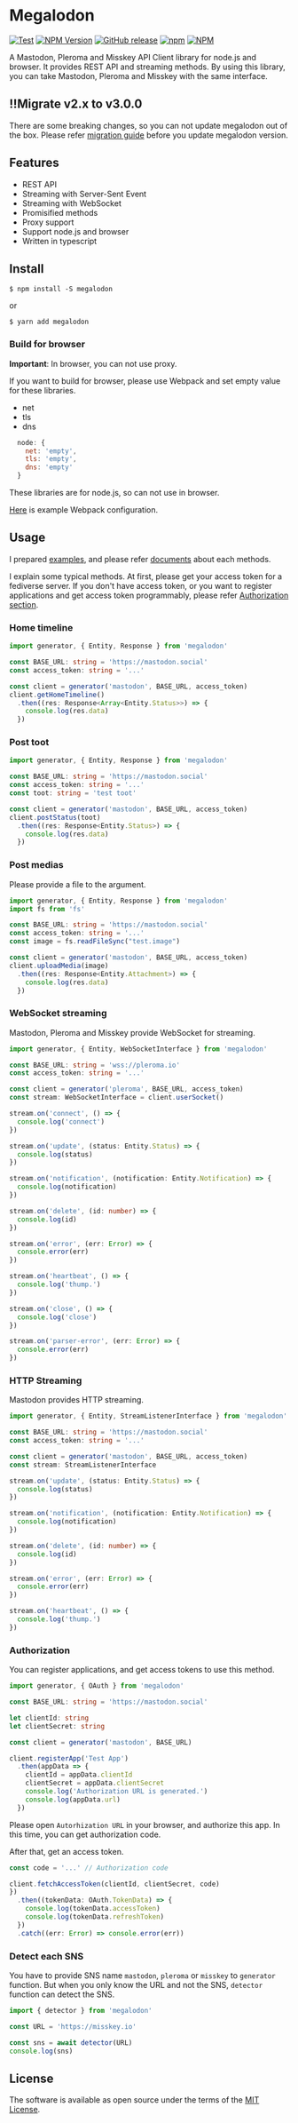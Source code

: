 # Megalodon
[![Test](https://github.com/h3poteto/megalodon/workflows/Test/badge.svg)](https://github.com/h3poteto/megalodon/actions?query=branch%3Amaster+workflow%3ATest)
[![NPM Version](https://img.shields.io/npm/v/megalodon.svg)](https://www.npmjs.com/package/megalodon)
[![GitHub release](https://img.shields.io/github/release/h3poteto/megalodon.svg)](https://github.com/h3poteto/megalodon/releases)
[![npm](https://img.shields.io/npm/dm/megalodon)](https://www.npmjs.com/package/megalodon)
[![NPM](https://img.shields.io/npm/l/megalodon)](/LICENSE.txt)

A Mastodon, Pleroma and Misskey API Client library for node.js and browser. It provides REST API and streaming methods.
By using this library, you can take Mastodon, Pleroma and Misskey with the same interface.

## !!Migrate v2.x to v3.0.0
There are some breaking changes, so you can not update megalodon out of the box.
Please refer [migration guide](migration_guide.md) before you update megalodon version.

## Features

- REST API
- Streaming with Server-Sent Event
- Streaming with WebSocket
- Promisified methods
- Proxy support
- Support node.js and browser
- Written in typescript

## Install

```
$ npm install -S megalodon
```

or

```
$ yarn add megalodon
```

### Build for browser
**Important**: In browser, you can not use proxy.

If you want to build for browser, please use Webpack and set empty value for these libraries.

- net
- tls
- dns

```javascript
  node: {
    net: 'empty',
    tls: 'empty',
    dns: 'empty'
  }
```

These libraries are for node.js, so can not use in browser.

[Here](example/browser/webpack.config.js) is example Webpack configuration.

## Usage
I prepared [examples](example), and please refer [documents](https://h3poteto.github.io/megalodon/) about each methods.

I explain some typical methods.
At first, please get your access token for a fediverse server.
If you don't have access token, or you want to register applications and get access token programmably, please refer [Authorization section](#authorization).


### Home timeline

```typescript
import generator, { Entity, Response } from 'megalodon'

const BASE_URL: string = 'https://mastodon.social'
const access_token: string = '...'

const client = generator('mastodon', BASE_URL, access_token)
client.getHomeTimeline()
  .then((res: Response<Array<Entity.Status>>) => {
    console.log(res.data)
  })
```

### Post toot

```typescript
import generator, { Entity, Response } from 'megalodon'

const BASE_URL: string = 'https://mastodon.social'
const access_token: string = '...'
const toot: string = 'test toot'

const client = generator('mastodon', BASE_URL, access_token)
client.postStatus(toot)
  .then((res: Response<Entity.Status>) => {
    console.log(res.data)
  })
```

### Post medias
Please provide a file to the argument.

```typescript
import generator, { Entity, Response } from 'megalodon'
import fs from 'fs'

const BASE_URL: string = 'https://mastodon.social'
const access_token: string = '...'
const image = fs.readFileSync("test.image")

const client = generator('mastodon', BASE_URL, access_token)
client.uploadMedia(image)
  .then((res: Response<Entity.Attachment>) => {
    console.log(res.data)
  })
```

### WebSocket streaming
Mastodon, Pleroma and Misskey provide WebSocket for streaming.

```typescript
import generator, { Entity, WebSocketInterface } from 'megalodon'

const BASE_URL: string = 'wss://pleroma.io'
const access_token: string = '...'

const client = generator('pleroma', BASE_URL, access_token)
const stream: WebSocketInterface = client.userSocket()

stream.on('connect', () => {
  console.log('connect')
})

stream.on('update', (status: Entity.Status) => {
  console.log(status)
})

stream.on('notification', (notification: Entity.Notification) => {
  console.log(notification)
})

stream.on('delete', (id: number) => {
  console.log(id)
})

stream.on('error', (err: Error) => {
  console.error(err)
})

stream.on('heartbeat', () => {
  console.log('thump.')
})

stream.on('close', () => {
  console.log('close')
})

stream.on('parser-error', (err: Error) => {
  console.error(err)
})
```

### HTTP Streaming
Mastodon provides HTTP streaming.

```typescript
import generator, { Entity, StreamListenerInterface } from 'megalodon'

const BASE_URL: string = 'https://mastodon.social'
const access_token: string = '...'

const client = generator('mastodon', BASE_URL, access_token)
const stream: StreamListenerInterface

stream.on('update', (status: Entity.Status) => {
  console.log(status)
})

stream.on('notification', (notification: Entity.Notification) => {
  console.log(notification)
})

stream.on('delete', (id: number) => {
  console.log(id)
})

stream.on('error', (err: Error) => {
  console.error(err)
})

stream.on('heartbeat', () => {
  console.log('thump.')
})
```


### Authorization
You can register applications, and get access tokens to use this method.

```typescript
import generator, { OAuth } from 'megalodon'

const BASE_URL: string = 'https://mastodon.social'

let clientId: string
let clientSecret: string

const client = generator('mastodon', BASE_URL)

client.registerApp('Test App')
  .then(appData => {
    clientId = appData.clientId
    clientSecret = appData.clientSecret
    console.log('Authorization URL is generated.')
    console.log(appData.url)
  })
```

Please open `Autorhization URL` in your browser, and authorize this app.
In this time, you can get authorization code.

After that, get an access token.

```typescript
const code = '...' // Authorization code

client.fetchAccessToken(clientId, clientSecret, code)
})
  .then((tokenData: OAuth.TokenData) => {
    console.log(tokenData.accessToken)
    console.log(tokenData.refreshToken)
  })
  .catch((err: Error) => console.error(err))
```

### Detect each SNS
You have to provide SNS name `mastodon`, `pleroma` or `misskey` to `generator` function.
But when you only know the URL and not the SNS, `detector` function can detect the SNS.

```typescript
import { detector } from 'megalodon'

const URL = 'https://misskey.io'

const sns = await detector(URL)
console.log(sns)
```

## License

The software is available as open source under the terms of the [MIT License](https://opensource.org/licenses/MIT).
